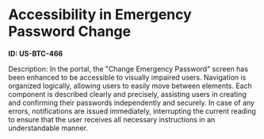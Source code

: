# Accessibility in Emergency Password Change

**ID: US-BTC-466**

Description: In the portal, the "Change Emergency Password" screen has been enhanced to be accessible to visually impaired users. Navigation is organized logically, allowing users to easily move between elements. Each component is described clearly and precisely, assisting users in creating and confirming their passwords independently and securely. In case of any errors, notifications are issued immediately, interrupting the current reading to ensure that the user receives all necessary instructions in an understandable manner.